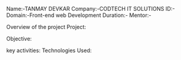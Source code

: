 Name:-TANMAY DEVKAR
Company:-CODTECH IT SOLUTIONS
ID:-
Domain:-Front-end web Development
Duration:-
Mentor:-

Overview of the project
Project:

Objective:

key activities:
Technologies Used:

